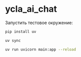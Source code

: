 # ycla_ai_chat


Запустить тестовое окружение:
```bash  
pip install uv
``` 
```bash
uv sync
```
```bash
uv run uvicorn main:app --reload
```
